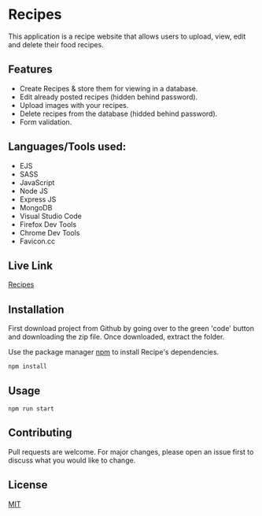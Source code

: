 # Recipes

This application is a recipe website that allows users to upload, view, edit and delete their food recipes.

## Features
- Create Recipes & store them for viewing in a database.
- Edit already posted recipes (hidden behind password).
- Upload images with your recipes.
- Delete recipes from the database (hidded behind password).
- Form validation.

## Languages/Tools used:

- EJS
- SASS
- JavaScript
- Node JS
- Express JS
- MongoDB
- Visual Studio Code
- Firefox Dev Tools
- Chrome Dev Tools
- Favicon.cc

## Live Link

[Recipes](https://recipes-wa.herokuapp.com/)

## Installation

First download project from Github by going over to the green 'code' button and downloading the zip file. Once downloaded, extract the folder.

Use the package manager [npm](https://docs.npmjs.com/downloading-and-installing-node-js-and-npm) to install Recipe's dependencies.

```terminal
npm install
```

## Usage

```terminal
npm run start
```

## Contributing

Pull requests are welcome. For major changes, please open an issue first to discuss what you would like to change.

## License

[MIT](https://choosealicense.com/licenses/mit/)
